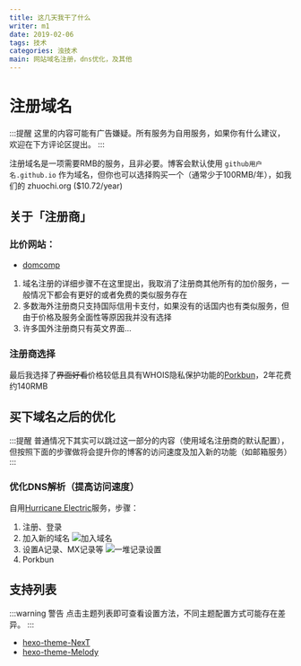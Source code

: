 ```yaml
---
title: 这几天我干了什么
writer: m1
date: 2019-02-06
tags: 技术
categories: 浊技术
main: 网站域名注册，dns优化，及其他
---
```


# 注册域名

:::提醒
这里的内容可能有广告嫌疑。所有服务为自用服务，如果你有什么建议，欢迎在下方评论区提出。
:::

注册域名是一项需要RMB的服务，且非必要。博客会默认使用 `github用户名.github.io` 作为域名，但你也可以选择购买一个（通常少于100RMB/年），如我们的 zhuochi.org ($10.72/year)

## 关于「注册商」

### 比价网站：

- [domcomp](https://www.domcomp.com/)

1. 域名注册的详细步骤不在这里提出，我取消了注册商其他所有的加价服务，一般情况下都会有更好的或者免费的类似服务存在
2. 多数海外注册商只支持国际信用卡支付，如果没有的话国内也有类似服务，但由于价格及服务全面性等原因我并没有选择
3. 许多国外注册商只有英文界面...

### 注册商选择

最后我选择了~~界面好看~~价格较低且具有WHOIS隐私保护功能的[Porkbun](https://porkbun.com/)，2年花费约140RMB

## 买下域名之后的优化

:::提醒
普通情况下其实可以跳过这一部分的内容（使用域名注册商的默认配置），但按照下面的步骤做将会提升你的博客的访问速度及加入新的功能（如邮箱服务）
:::

### 优化DNS解析（提高访问速度）

自用[Hurricane Electric](https://dns.he.net/)服务，步骤：

1. 注册、登录
2. 加入新的域名 ![加入域名](01.png)
3. 设置A记录、MX记录等 ![一堆记录设置](02.png)
4. Porkbun

## 支持列表

:::warning 警告
点击主题列表即可查看设置方法，不同主题配置方式可能存在差异。
:::

- [hexo-theme-NexT](https://github.com/theme-next/hexo-theme-next/blob/master/docs/zh-CN/DATA-FILES.md)
- [hexo-theme-Melody](https://molunerfinn.com/hexo-theme-melody-doc/#/zh-Hans/quick-start?id=%E8%AE%BE%E7%BD%AE)